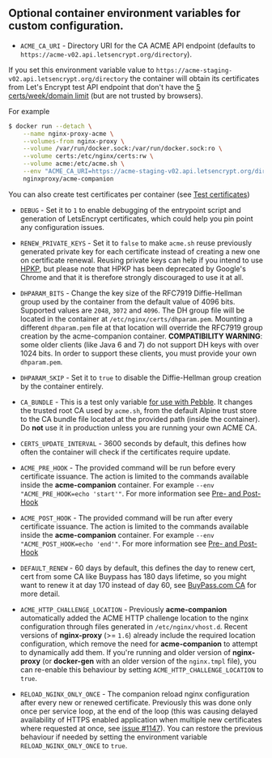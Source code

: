 ## Optional container environment variables for custom configuration.

* `ACME_CA_URI` - Directory URI for the CA ACME API endpoint (defaults to ``https://acme-v02.api.letsencrypt.org/directory``).

If you set this environment variable value to `https://acme-staging-v02.api.letsencrypt.org/directory` the container will obtain its certificates from Let's Encrypt test API endpoint that don't have the [5 certs/week/domain limit](https://letsencrypt.org/docs/rate-limits/) (but are not trusted by browsers).

For example

```bash
$ docker run --detach \
    --name nginx-proxy-acme \
    --volumes-from nginx-proxy \
    --volume /var/run/docker.sock:/var/run/docker.sock:ro \
    --volume certs:/etc/nginx/certs:rw \
    --volume acme:/etc/acme.sh \
    --env "ACME_CA_URI=https://acme-staging-v02.api.letsencrypt.org/directory" \
    nginxproxy/acme-companion
```
You can also create test certificates per container (see [Test certificates](./Let's-Encrypt-and-ACME.md#test-certificates))

* `DEBUG` - Set it to `1` to enable debugging of the entrypoint script and generation of LetsEncrypt certificates, which could help you pin point any configuration issues.

* `RENEW_PRIVATE_KEYS` - Set it to `false` to make `acme.sh` reuse previously generated private key for each certificate instead of creating a new one on certificate renewal. Reusing private keys can help if you intend to use [HPKP](https://developer.mozilla.org/en-US/docs/Web/HTTP/Public_Key_Pinning), but please note that HPKP has been deprecated by Google's Chrome and that it is therefore strongly discouraged to use it at all.

* `DHPARAM_BITS` - Change the key size of the RFC7919 Diffie-Hellman group used by the container from the default value of 4096 bits. Supported values are `2048`, `3072` and `4096`. The DH group file will be located in the container at `/etc/nginx/certs/dhparam.pem`. Mounting a different `dhparam.pem` file at that location will override the RFC7919 group creation by the acme-companion container. **COMPATIBILITY WARNING**: some older clients (like Java 6 and 7) do not support DH keys with over 1024 bits. In order to support these clients, you must provide your own `dhparam.pem`.

* `DHPARAM_SKIP` - Set it to `true` to disable the Diffie-Hellman group creation by the container entirely.

* `CA_BUNDLE` - This is a test only variable [for use with Pebble](https://github.com/letsencrypt/pebble#avoiding-client-https-errors). It changes the trusted root CA used by `acme.sh`, from the default Alpine trust store to the CA bundle file located at the provided path (inside the container). Do **not** use it in production unless you are running your own ACME CA.

* `CERTS_UPDATE_INTERVAL` - 3600 seconds by default, this defines how often the container will check if the certificates require update.

* `ACME_PRE_HOOK` - The provided command will be run before every certificate issuance. The action is limited to the commands available inside the **acme-companion** container. For example `--env "ACME_PRE_HOOK=echo 'start'"`. For more information see [Pre- and Post-Hook](./Hooks.md)

* `ACME_POST_HOOK` - The provided command will be run after every certificate issuance. The action is limited to the commands available inside the **acme-companion** container. For example `--env "ACME_POST_HOOK=echo 'end'"`. For more information see [Pre- and Post-Hook](./Hooks.md)

* `DEFAULT_RENEW` - 60 days by default, this defines the day to renew cert, cert from some CA like Buypass has 180 days lifetime, so you might want to renew it at day 170 instead of day 60, see [BuyPass.com CA](https://github.com/acmesh-official/acme.sh/wiki/BuyPass.com-CA) for more detail.

* `ACME_HTTP_CHALLENGE_LOCATION` - Previously **acme-companion** automatically added the ACME HTTP challenge location to the nginx configuration through files generated in `/etc/nginx/vhost.d`. Recent versions of **nginx-proxy** (>= `1.6`) already include the required location configuration, which remove the need for **acme-companion** to attempt to dynamically add them. If you're running and older version of **nginx-proxy** (or **docker-gen** with an older version of the `nginx.tmpl` file), you can re-enable this behaviour by setting `ACME_HTTP_CHALLENGE_LOCATION` to `true`.

* `RELOAD_NGINX_ONLY_ONCE` - The companion reload nginx configuration after every new or renewed certificate. Previously this was done only once per service loop, at the end of the loop (this was causing delayed availability of HTTPS enabled application when multiple new certificates where requested at once, see [issue #1147](https://github.com/nginx-proxy/acme-companion/issues/1147)). You can restore the previous behaviour if needed by setting the environment variable `RELOAD_NGINX_ONLY_ONCE` to `true`.


